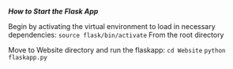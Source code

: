 ***How to Start the Flask App***

Begin by activating the virtual environment to load in necessary dependencies:
	`source flask/bin/activate`     From the root directory

Move to Website directory and run the flaskapp:
	`cd Website`
	`python flaskapp.py`


